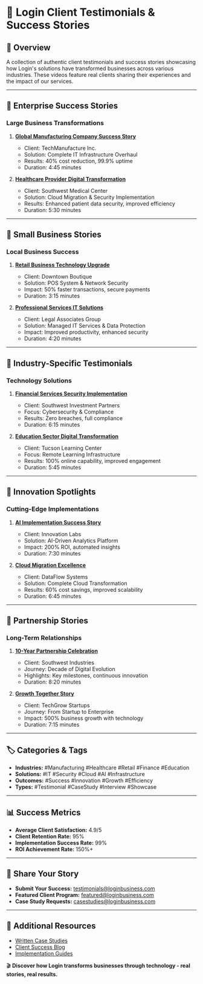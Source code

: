 # 🌟 Login Client Testimonials & Success Stories

## 📌 Overview
A collection of authentic client testimonials and success stories showcasing how Login's solutions have transformed businesses across various industries. These videos feature real clients sharing their experiences and the impact of our services.

---

## 💼 Enterprise Success Stories
### **Large Business Transformations**
1. **[Global Manufacturing Company Success Story](https://www.youtube.com/watch?v=XXXXX)**
   - Client: TechManufacture Inc.
   - Solution: Complete IT Infrastructure Overhaul
   - Results: 40% cost reduction, 99.9% uptime
   - Duration: 4:45 minutes

2. **[Healthcare Provider Digital Transformation](https://www.youtube.com/watch?v=XXXXX)**
   - Client: Southwest Medical Center
   - Solution: Cloud Migration & Security Implementation
   - Results: Enhanced patient data security, improved efficiency
   - Duration: 5:30 minutes

---

## 🏪 Small Business Stories
### **Local Business Success**
1. **[Retail Business Technology Upgrade](https://www.youtube.com/watch?v=XXXXX)**
   - Client: Downtown Boutique
   - Solution: POS System & Network Security
   - Impact: 50% faster transactions, secure payments
   - Duration: 3:15 minutes

2. **[Professional Services IT Solutions](https://www.youtube.com/watch?v=XXXXX)**
   - Client: Legal Associates Group
   - Solution: Managed IT Services & Data Protection
   - Impact: Improved productivity, enhanced security
   - Duration: 4:20 minutes

---

## 🏢 Industry-Specific Testimonials
### **Technology Solutions**
1. **[Financial Services Security Implementation](https://www.youtube.com/watch?v=XXXXX)**
   - Client: Southwest Investment Partners
   - Focus: Cybersecurity & Compliance
   - Results: Zero breaches, full compliance
   - Duration: 6:15 minutes

2. **[Education Sector Digital Transformation](https://www.youtube.com/watch?v=XXXXX)**
   - Client: Tucson Learning Center
   - Focus: Remote Learning Infrastructure
   - Results: 100% online capability, improved engagement
   - Duration: 5:45 minutes

---

## 🚀 Innovation Spotlights
### **Cutting-Edge Implementations**
1. **[AI Implementation Success Story](https://www.youtube.com/watch?v=XXXXX)**
   - Client: Innovation Labs
   - Solution: AI-Driven Analytics Platform
   - Impact: 200% ROI, automated insights
   - Duration: 7:30 minutes

2. **[Cloud Migration Excellence](https://www.youtube.com/watch?v=XXXXX)**
   - Client: DataFlow Systems
   - Solution: Complete Cloud Transformation
   - Results: 60% cost savings, improved scalability
   - Duration: 6:45 minutes

---

## 🤝 Partnership Stories
### **Long-Term Relationships**
1. **[10-Year Partnership Celebration](https://www.youtube.com/watch?v=XXXXX)**
   - Client: Southwest Industries
   - Journey: Decade of Digital Evolution
   - Highlights: Key milestones, continuous innovation
   - Duration: 8:20 minutes

2. **[Growth Together Story](https://www.youtube.com/watch?v=XXXXX)**
   - Client: TechGrow Startups
   - Journey: From Startup to Enterprise
   - Impact: 500% business growth with technology
   - Duration: 7:15 minutes

---

## 🏷️ Categories & Tags
- **Industries:** #Manufacturing #Healthcare #Retail #Finance #Education
- **Solutions:** #IT #Security #Cloud #AI #Infrastructure
- **Outcomes:** #Success #Innovation #Growth #Efficiency
- **Types:** #Testimonial #CaseStudy #Interview #Showcase

---

## 📊 Success Metrics
- **Average Client Satisfaction:** 4.9/5
- **Client Retention Rate:** 95%
- **Implementation Success Rate:** 99%
- **ROI Achievement Rate:** 150%+

---

## 📱 Share Your Story
- **Submit Your Success:** testimonials@loginbusiness.com
- **Featured Client Program:** featured@loginbusiness.com
- **Case Study Requests:** casestudies@loginbusiness.com

---

## 🔗 Additional Resources
- [Written Case Studies](https://loginbusiness.com/case-studies)
- [Client Success Blog](https://loginbusiness.com/success-stories)
- [Implementation Guides](https://loginbusiness.com/guides)

🎬 **Discover how Login transforms businesses through technology - real stories, real results.** 